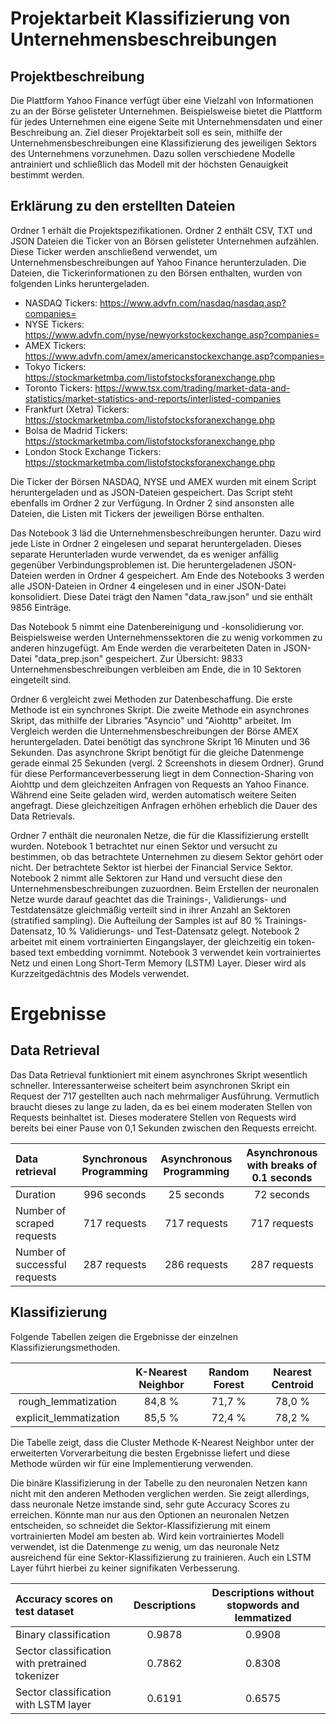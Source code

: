 # Projektarbeit Klassifizierung von Unternehmensbeschreibungen

## Projektbeschreibung
Die Plattform Yahoo Finance verfügt über eine Vielzahl von Informationen zu an der Börse gelisteter Unternehmen. 
Beispielsweise bietet die Plattform für jedes Unternehmen eine eigene Seite mit Unternehmensdaten und einer Beschreibung an. 
Ziel dieser Projektarbeit soll es sein, mithilfe der Unternehmensbeschreibungen eine Klassifizierung des jeweiligen Sektors des Unternehmens vorzunehmen. 
Dazu sollen verschiedene Modelle antrainiert und schließlich das Modell mit der höchsten Genauigkeit bestimmt werden.

## Erklärung zu den erstellten Dateien
Ordner 1 erhält die Projektspezifikationen. Ordner 2 enthält CSV, TXT und JSON Dateien die Ticker von an Börsen gelisteter Unternehmen aufzählen. 
Diese Ticker werden anschließend verwendet, um Unternehmensbeschreibungen auf Yahoo Finance herunterzuladen. 
Die Dateien, die Tickerinformationen zu den Börsen enthalten, wurden von folgenden Links heruntergeladen. 

- NASDAQ Tickers: https://www.advfn.com/nasdaq/nasdaq.asp?companies=
- NYSE Tickers: https://www.advfn.com/nyse/newyorkstockexchange.asp?companies=
- AMEX Tickers: https://www.advfn.com/amex/americanstockexchange.asp?companies=
- Tokyo Tickers: https://stockmarketmba.com/listofstocksforanexchange.php
- Toronto Tickers: https://www.tsx.com/trading/market-data-and-statistics/market-statistics-and-reports/interlisted-companies
- Frankfurt (Xetra) Tickers: https://stockmarketmba.com/listofstocksforanexchange.php
- Bolsa de Madrid Tickers: https://stockmarketmba.com/listofstocksforanexchange.php
- London Stock Exchange Tickers: https://stockmarketmba.com/listofstocksforanexchange.php

Die Ticker der Börsen NASDAQ, NYSE und AMEX wurden mit einem Script heruntergeladen und as JSON-Dateien gespeichert. 
Das Script steht ebenfalls im Ordner 2 zur Verfügung. In Ordner 2 sind ansonsten alle Dateien, die Listen mit Tickers der jeweiligen Börse enthalten. 


Das Notebook 3 läd die Unternehmensbeschreibungen herunter. Dazu wird jede Liste in Ordner 2 eingelesen und separat heruntergeladen. 
Dieses separate Herunterladen wurde verwendet, da es weniger anfällig gegenüber Verbindungsproblemen ist.
Die heruntergeladenen JSON-Dateien werden in Ordner 4 gespeichert.
Am Ende des Notebooks 3 werden alle JSON-Dateien in Ordner 4 eingelesen und in einer JSON-Datei konsolidiert. 
Diese Datei trägt den Namen "data_raw.json" und sie enthält 9856 Einträge.


Das Notebook 5 nimmt eine Datenbereinigung und -konsolidierung vor. Beispielsweise werden Unternehmenssektoren die zu wenig vorkommen zu anderen hinzugefügt. 
Am Ende werden die verarbeiteten Daten in JSON-Datei "data_prep.json" gespeichert. Zur Übersicht: 9833 Unternehmensbeschreibungen verbleiben am Ende, die in 10 Sektoren eingeteilt sind. 


Ordner 6 vergleicht zwei Methoden zur Datenbeschaffung. Die erste Methode ist ein synchrones Skript. 
Die zweite Methode ein asynchrones Skript, das mithilfe der Libraries "Asyncio" und "Aiohttp" arbeitet.
Im Vergleich werden die Unternehmensbeschreibungen der Börse AMEX heruntergeladen. Datei benötigt das synchrone Skript 16 Minuten und 36 Sekunden. 
Das asynchrone Skript benötigt für die gleiche Datenmenge gerade einmal 25 Sekunden (vergl. 2 Screenshots in diesem Ordner). 
Grund für diese Performanceverbesserung liegt in dem Connection-Sharing von Aiohttp und dem gleichzeiten Anfragen von Requests an Yahoo Finance.
Während eine Seite geladen wird, werden automatisch weitere Seiten angefragt. Diese gleichzeitigen Anfragen erhöhen erheblich die Dauer des Data Retrievals.


Ordner 7 enthält die neuronalen Netze, die für die Klassifizierung erstellt wurden. 
Notebook 1 betrachtet nur einen Sektor und versucht zu bestimmen, ob das betrachtete Unternehmen zu diesem Sektor gehört oder nicht. 
Der betrachtete Sektor ist hierbei der Financial Service Sektor. 
Notebook 2 nimmt alle Sektoren zur Hand und versucht diese den Unternehmensbeschreibungen zuzuordnen. 
Beim Erstellen der neuronalen Netze wurde darauf geachtet das die Trainings-, Validierungs- und Testdatensätze gleichmäßig verteilt sind in ihrer Anzahl an Sektoren 
(stratified sampling). Die Aufteilung der Samples ist auf 80 % Trainings-Datensatz, 10 % Validierungs- und Test-Datensatz gelegt.
Notebook 2 arbeitet mit einem vortrainierten Eingangslayer, der gleichzeitig ein token-based text embedding vornimmt. 
Notebook 3 verwendet kein vortrainiertes Netz und einen Long Short-Term Memory (LSTM) Layer. Dieser wird als Kurzzeitgedächtnis des Models verwendet. 

# Ergebnisse

## Data Retrieval

Das Data Retrieval funktioniert mit einem asynchrones Skript wesentlich schneller. 
Interessanterweise scheitert beim asynchronen Skript ein Request der 717 gestellten auch nach mehrmaliger Ausführung. 
Vermutlich braucht dieses zu lange zu laden, da es bei einem moderaten Stellen von Requests beinhaltet ist.
Dieses moderatere Stellen von Requests wird bereits bei einer Pause von 0,1 Sekunden zwischen den Requests erreicht. 

| Data retrieval                | Synchronous Programming | Asynchronous Programming |      Asynchronous with breaks of 0.1 seconds       |
|:------------------------------|:-----------------------:|:------------------------:|:--------------------------------------------------:|
| Duration                      |       996 seconds       |        25 seconds        |                     72 seconds                     |
| Number of scraped requests    |      717 requests       |       717 requests       |                    717 requests                    |
| Number of successful requests |      287 requests       |       286 requests       |                    287 requests                    | 


## Klassifizierung

Folgende Tabellen zeigen die Ergebnisse der einzelnen Klassifizierungsmethoden. 

|                         | K-Nearest Neighbor | Random Forest | Nearest Centroid |
| :---:                   | :---:              |     :---:     |      :---:       |
| rough_lemmatization     | 84,8 %             | 71,7 %        |  78,0 %          |
| explicit_lemmatization  | 85,5 %             | 72,4 %        |  78,2 %          |

Die Tabelle zeigt, dass die Cluster Methode K-Nearest Neighbor unter der erweiterten Vorverarbeitung die besten Ergebnisse liefert und diese Methode würden wir für eine Implementierung verwenden. 


Die binäre Klassifizierung in der Tabelle zu den neuronalen Netzen kann nicht mit den anderen Methoden verglichen werden. 
Sie zeigt allerdings, dass neuronale Netze imstande sind, sehr gute Accuracy Scores zu erreichen. 
Könnte man nur aus den Optionen an neuronalen Netzen entscheiden, so schneidet die Sektor-Klassifizierung mit einem vortrainierten Model am besten ab. 
Wird kein vortrainiertes Modell verwendet, ist die Datenmenge zu wenig, um das neuronale Netz ausreichend für eine Sektor-Klassifizierung zu trainieren. 
Auch ein LSTM Layer führt hierbei zu keiner signifikaten Verbesserung.


| Accuracy scores on test dataset                 | Descriptions | Descriptions without stopwords and lemmatized |
|:------------------------------------------------|:------------:|:---------------------------------------------:|
| Binary classification                           |    0.9878    |                    0.9908                     | 
| Sector classification with pretrained tokenizer |    0.7862    |                    0.8308                     |
| Sector classification with LSTM layer           |    0.6191    |                    0.6575                     |
